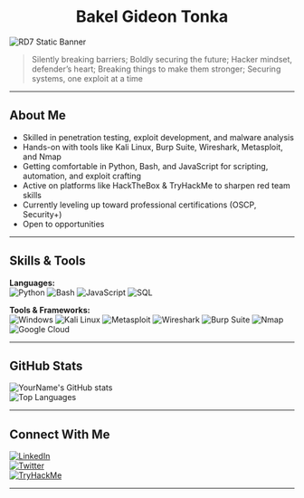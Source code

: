 <h1 align="center">Bakel Gideon Tonka</h1>

![RD7 Static Banner](https://img.shields.io/static/v1?label=RD7&message=Ethical%20Hacker&color=D3D3D3&style=for-the-badge)

> Silently breaking barriers; 
> Boldly securing the future; 
> Hacker mindset, defender’s heart; 
> Breaking things to make them stronger; 
> Securing systems, one exploit at a time

---

## About Me  
  
- Skilled in penetration testing, exploit development, and malware analysis  
- Hands-on with tools like Kali Linux, Burp Suite, Wireshark, Metasploit, and Nmap  
- Getting comfortable in Python, Bash, and JavaScript for scripting, automation, and exploit crafting  
- Active on platforms like HackTheBox & TryHackMe to sharpen red team skills  
- Currently leveling up toward professional certifications (OSCP, Security+)
- Open to opportunities

---

## Skills & Tools  

**Languages:**  
![Python](https://img.shields.io/badge/-Python-000?&logo=Python) 
![Bash](https://img.shields.io/badge/-Bash-000?&logo=GNU-Bash)
![JavaScript](https://img.shields.io/badge/-JavaScript-000?&logo=javascript) 
![SQL](https://img.shields.io/badge/-SQL-000?&logo=postgresql) 


**Tools & Frameworks:**  
![Windows](https://img.shields.io/badge/-Windows-000?&logo=windows) 
![Kali Linux](https://img.shields.io/badge/-Kali%20Linux-000?&logo=kalilinux)
![Metasploit](https://img.shields.io/badge/-Metasploit-000?&logo=metasploit)
![Wireshark](https://img.shields.io/badge/-Wireshark-000?&logo=wireshark)
![Burp Suite](https://img.shields.io/badge/-Burp%20Suite-000?&logo=burpsuite)
![Nmap](https://img.shields.io/badge/-Nmap-000?&logo=nmap)
![Google Cloud](https://img.shields.io/badge/-GCP-000?&logo=googlecloud) 

---

## GitHub Stats  

![YourName's GitHub stats](https://github-readme-stats.vercel.app/api?username=bakel243687&show_icons=true&theme=dark)  
![Top Languages](https://github-readme-stats.vercel.app/api/top-langs/?username=bakel243687&layout=compact&theme=dark)  

---

## Connect With Me  

[![LinkedIn](https://img.shields.io/badge/-LinkedIn-000?&logo=linkedin)](https://www.linkedin.com/in/gideon-bakel-205a13322/)  
[![Twitter](https://img.shields.io/badge/-Twitter-000?&logo=twitter)](https://twitter.com/RogueDogg7)  
[![TryHackMe](https://img.shields.io/badge/-TryHackMe-000?&logo=tryhackme)](https://tryhackme.com/p/gideon4bakel)

---

